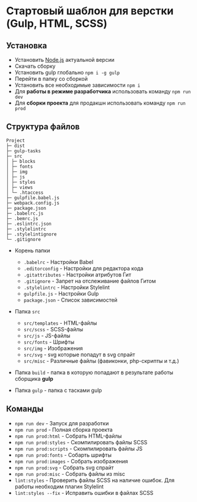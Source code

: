 # Стартовый шаблон для верстки (Gulp, HTML, SCSS)

## Установка

- Установить [Node.js](https://nodejs.org/en/) актуальной версии
- Скачать сборку
- Установить gulp глобально <code>npm i -g gulp</code>
- Перейти в папку со сборкой
- Установить все необходимые зависимости <code>npm i</code>
- Для **работы в режиме разработчика** использовать команду `npm run dev`
- Для **сборки проекта** для продакшн использовать команду `npm run prod`

## Структура файлов

```
Project
├─ dist
├─ gulp-tasks
├─ src
│ ├─ blocks
│ ├─ fonts
│ ├─ img
│ ├─ js
│ ├─ styles
│ ├─ views
│ └─ .htaccess
├─ gulpfile.babel.js
├─ webpack.config.js
├─ package.json
├─ .babelrc.js
├─ .bemrc.js
├─ .eslintrc.json
├─ .stylelintrc
├─ .stylelintignore
└─ .gitignore
```

- Корень папки

  - `.babelrc` - Настройки Babel
  - `.editorconfig` - Настройки для редактора кода
  - `.gitattributes` - Настройки атрибутов Гит
  - `.gitignore` - Запрет на отслеживание файлов Гитом
  - `.stylelintrc` - Настройки Stylelint
  - `gulpfile.js` - Настройки Gulp
  - `package.json` - Список зависимостей

- Папка `src`

  - `src/templates` - HTML-файлы
  - `src/scss` - SCSS-файлы
  - `src/js` - JS-файлы
  - `src/fonts` - Шрифты
  - `src/img` - Изображения
  - `src/svg` - svg которые попадут в svg спрайт
  - `src/misc` - Различные файлы (фавиконки, php-скрипты и т.д.)

- Папка `build` - папка в которую попадают в результате работы сборщика **gulp**

- Папка `gulp` - папка с тасками gulp

## Команды

- `npm run dev` - Запуск для разработки
- `npm run prod` - Полная сборка проекта
- `npm run prod:html` - Собрать HTML-файлы
- `npm run prod:styles` - Скомпилировать файлы SCSS
- `npm run prod:scripts` - Скомпилировать файлы JS
- `npm run prod:fonts` - Собарть шрифты
- `npm run prod:images` - Собрать изображения
- `npm run prod:svg` - Собрать svg спрайт
- `npm run prod:misc` - Собрать файлы из misc
- `lint:styles` - Проверить файлы SCSS на наличие ошибок. Для работы необходим плагин Stylelint
- `lint:styles --fix` - Исправить ошибки в файлах SCSS

```

```
